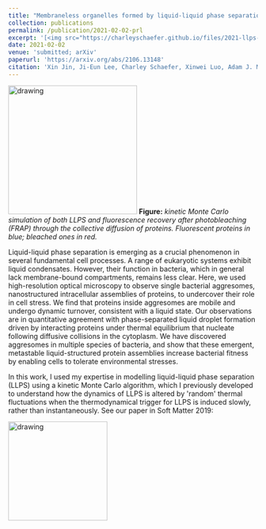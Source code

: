 ```yaml
---
title: "Membraneless organelles formed by liquid-liquid phase separation increase bacterial fitness"
collection: publications
permalink: /publication/2021-02-02-prl
excerpt: '[<img src="https://charleyschaefer.github.io/files/2021-llps-ecoli.png" alt="drawing" width="220"/>](https://arxiv.org/abs/2106.13148) <br/>  Liquid-liquid phase separation of proteins to form membraneless organelles in living bacteria'
date: 2021-02-02
venue: 'submitted; arXiv'
paperurl: 'https://arxiv.org/abs/2106.13148'
citation: 'Xin Jin, Ji-Eun Lee, Charley Schaefer, Xinwei Luo, Adam J. M. Wollman, Alex L. Payne-Dwyer, Tian Tian, Xiaowei Zhang, Xiao Chen, Yingxing Li, Tom C. B. McLeish, Mark C. Leake, Fan Bai. &quot;Membraneless organelles formed by liquid-liquid phase separation increase bacterial fitness.&quot; <i>submitted</i>.  xx, xxxxxx  (2021)'
---
```


<img src="https://charleyschaefer.github.io/files/2021-llps-ecoli.png" alt="drawing" width="260"/>
<b>Figure:</b> <i>kinetic Monte Carlo simulation of both LLPS and fluorescence recovery after photobleaching (FRAP) through the collective diffusion of proteins. Fluorescent proteins in blue; bleached ones in red. </i>

Liquid-liquid phase separation is emerging as a crucial phenomenon in several fundamental cell processes. 
A range of eukaryotic systems exhibit liquid condensates. However, their function in bacteria, which in general lack membrane-bound compartments, remains less clear. 
Here, we used high-resolution optical microscopy to observe single bacterial aggresomes, nanostructured intracellular assemblies of proteins, to undercover their role in cell stress. 
We find that proteins inside aggresomes are mobile and undergo dynamic turnover, consistent with a liquid state. 
Our observations are in quantitative agreement with phase-separated liquid droplet formation driven by interacting proteins under thermal equilibrium that nucleate following diffusive collisions in the cytoplasm. We have discovered aggresomes in multiple species of bacteria, and show that these emergent, metastable liquid-structured protein assemblies increase bacterial fitness by enabling cells to tolerate environmental stresses. 

In this work, I used my expertise in modelling liquid-liquid phase separation (LLPS) using a kinetic Monte Carlo algorithm, which I previously developed to understand how the dynamics of LLPS is altered by 'random' thermal fluctuations when the thermodynamical trigger for LLPS is induced slowly, rather than instantaneously. See our paper in Soft Matter 2019:

[<img src="https://charleyschaefer.github.io/files/CoverSoftMatter2019.png" alt="drawing" width="200"/>](https://doi.org/10.1039/C9SM01344J)


